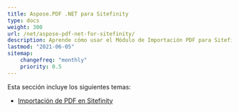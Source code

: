 ```yaml
---
title: Aspose.PDF .NET para Sitefinity
type: docs
weight: 300
url: /net/aspose-pdf-net-for-sitefinity/
description: Aprende cómo usar el Módulo de Importación PDF para Sitefinity
lastmod: "2021-06-05"
sitemap:
    changefreq: "monthly"
    priority: 0.5
---
```


Esta sección incluye los siguientes temas:

- [Importación de PDF en Sitefinity](/pdf/net/sitefinity-pdf-import/)
